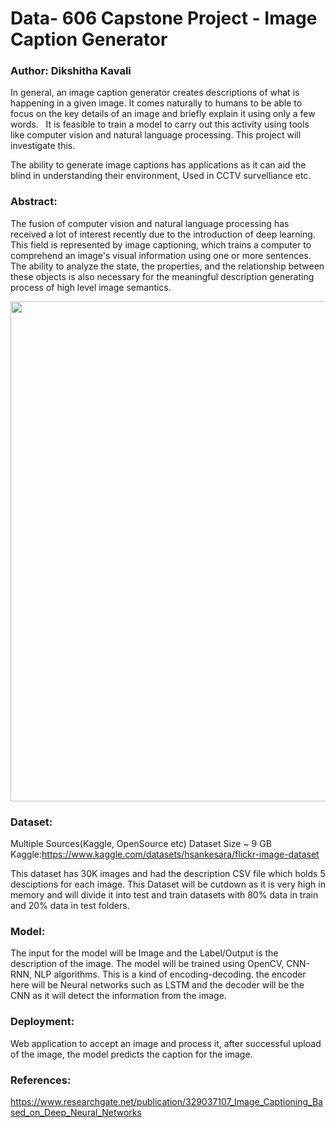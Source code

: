 # Data- 606 Capstone Project - Image Caption Generator
### Author: Dikshitha Kavali


In general, an image caption generator creates descriptions of what is happening in a given image. It comes naturally to humans to be able to focus on the key details of an image and briefly explain it using only a few words.   It is feasible to train a model to carry out this activity using tools like computer vision and natural language processing. This project will investigate this.

The ability to generate image captions has applications as it can aid the blind in understanding their environment, Used in CCTV survelliance etc.


### Abstract:

The fusion of computer vision and natural language processing has received a lot of interest recently due to the introduction of deep learning. This field is represented by image captioning, which trains a computer to comprehend an image's visual information using one or more sentences. The ability to analyze the state, the properties, and the relationship between these objects is also necessary for the meaningful description generating process of high level image semantics. 

<img src="image.jpg" width="800"/>


### Dataset:

Multiple Sources(Kaggle, OpenSource etc) Dataset Size ~ 9 GB
Kaggle:https://www.kaggle.com/datasets/hsankesara/flickr-image-dataset

This dataset has 30K images and had the description CSV file which holds 5 desciptions for each image. This Dataset will be cutdown as it is very high in memory and will divide it into test and train datasets with 80% data in train and 20% data in test folders.

### Model:

The input for the model will be Image and the Label/Output is the description of the image. The model will be trained using OpenCV, CNN-RNN, NLP algorithms. This is a kind of encoding-decoding. the encoder here will be Neural networks such as LSTM and the decoder will be the CNN as it will detect the information from the image. 

### Deployment:

Web application to accept an image and process it, after successful upload of the image, the model predicts the caption for the image.

### References:

https://www.researchgate.net/publication/329037107_Image_Captioning_Based_on_Deep_Neural_Networks







